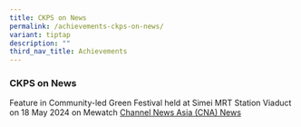 ```yaml
---
title: CKPS on News
permalink: /achievements-ckps-on-news/
variant: tiptap
description: ""
third_nav_title: Achievements
---
```

<h3>CKPS on News</h3>
<p>Feature in Community-led Green Festival held at Simei MRT Station Viaduct
on 18 May 2024 on Mewatch <a href="https://www.mewatch.sg/watch/May-2024-CNA-Singapore-Tonight-459419" rel="noopener noreferrer nofollow" target="_blank">Channel News Asia (CNA) News</a>
<br>
</p>
<p>
<br>
</p>